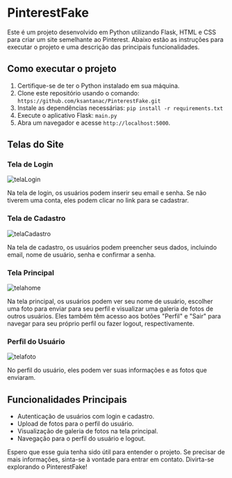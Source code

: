 # PinterestFake

Este é um projeto desenvolvido em Python utilizando Flask, HTML e CSS para criar um site semelhante ao Pinterest. Abaixo estão as instruções para executar o projeto e uma descrição das principais funcionalidades.

## Como executar o projeto

1. Certifique-se de ter o Python instalado em sua máquina.
2. Clone este repositório usando o comando:  `https://github.com/ksantanac/PinterestFake.git`
3. Instale as dependências necessárias: `pip install -r requirements.txt`
4. Execute o aplicativo Flask: `main.py`
6. Abra um navegador e acesse `http://localhost:5000`.

## Telas do Site

### Tela de Login

![telaLogin](https://github.com/ksantanac/PinterestFake/assets/127277943/eca5c18c-1187-4956-9536-8103b71e77e9)

Na tela de login, os usuários podem inserir seu email e senha. Se não tiverem uma conta, eles podem clicar no link para se cadastrar.

### Tela de Cadastro
![telaCadastro](https://github.com/ksantanac/PinterestFake/assets/127277943/cfaeec3e-8396-4dc1-a740-f7226f12423e)

Na tela de cadastro, os usuários podem preencher seus dados, incluindo email, nome de usuário, senha e confirmar a senha.

### Tela Principal

![telahome](https://github.com/ksantanac/PinterestFake/assets/127277943/5823cf49-ffbf-4eb7-914f-ff3c0011c0ff)

Na tela principal, os usuários podem ver seu nome de usuário, escolher uma foto para enviar para seu perfil e visualizar uma galeria de fotos de outros usuários. Eles também têm acesso aos botões "Perfil" e "Sair" para navegar para seu próprio perfil ou fazer logout, respectivamente.

### Perfil do Usuário

![telafoto](https://github.com/ksantanac/PinterestFake/assets/127277943/212e35e2-a777-45a0-9b02-7370d94b3ace)

No perfil do usuário, eles podem ver suas informações e as fotos que enviaram.

## Funcionalidades Principais

- Autenticação de usuários com login e cadastro.
- Upload de fotos para o perfil do usuário.
- Visualização de galeria de fotos na tela principal.
- Navegação para o perfil do usuário e logout.

Espero que esse guia tenha sido útil para entender o projeto. Se precisar de mais informações, sinta-se à vontade para entrar em contato. Divirta-se explorando o PinterestFake!

